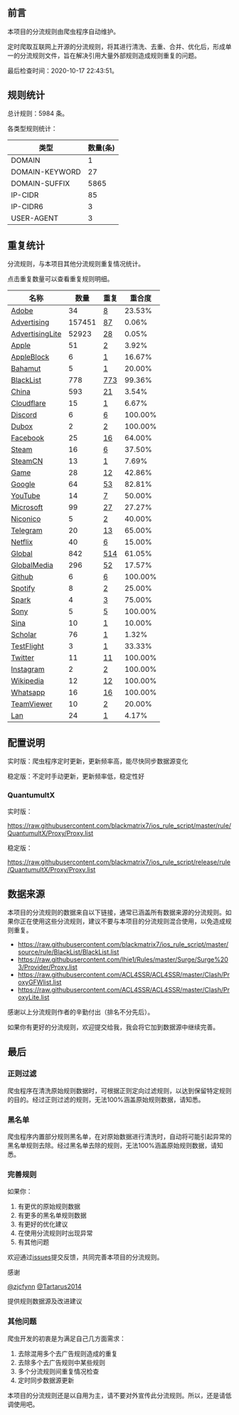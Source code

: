 # 

## 前言

本项目的分流规则由爬虫程序自动维护。

定时爬取互联网上开源的分流规则，将其进行清洗、去重、合并、优化后，形成单一的分流规则文件，旨在解决引用大量外部规则造成规则重复的问题。


最后检查时间：2020-10-17 22:43:51。

## 规则统计

总计规则：5984 条。

各类型规则统计：

| 类型 | 数量(条) |
| ---- | ---- |
| DOMAIN | 1 |
| DOMAIN-KEYWORD | 27 |
| DOMAIN-SUFFIX | 5865 |
| IP-CIDR | 85 |
| IP-CIDR6 | 3 |
| USER-AGENT | 3 |
## 重复统计

分流规则，与本项目其他分流规则重复情况统计。

点击重复数量可以查看重复规则明细。

| 名称 | 数量 | 重复 | 重合度 |
| ---- | ---- | ---- | ------ |
|  [Adobe](https://github.com/blackmatrix7/ios_rule_script/tree/master/rule/QuantumultX/Adobe)    | 34   | [8](https://github.com/blackmatrix7/ios_rule_script/tree/master/rule/Repeat/Proxy/Adobe.list)   |   23.53%  |
|  [Advertising](https://github.com/blackmatrix7/ios_rule_script/tree/master/rule/QuantumultX/Advertising)    | 157451   | [87](https://github.com/blackmatrix7/ios_rule_script/tree/master/rule/Repeat/Proxy/Advertising.list)   |   0.06%  |
|  [AdvertisingLite](https://github.com/blackmatrix7/ios_rule_script/tree/master/rule/QuantumultX/AdvertisingLite)    | 52923   | [28](https://github.com/blackmatrix7/ios_rule_script/tree/master/rule/Repeat/Proxy/AdvertisingLite.list)   |   0.05%  |
|  [Apple](https://github.com/blackmatrix7/ios_rule_script/tree/master/rule/QuantumultX/Apple)    | 51   | [2](https://github.com/blackmatrix7/ios_rule_script/tree/master/rule/Repeat/Proxy/Apple.list)   |   3.92%  |
|  [AppleBlock](https://github.com/blackmatrix7/ios_rule_script/tree/master/rule/QuantumultX/AppleBlock)    | 6   | [1](https://github.com/blackmatrix7/ios_rule_script/tree/master/rule/Repeat/Proxy/AppleBlock.list)   |   16.67%  |
|  [Bahamut](https://github.com/blackmatrix7/ios_rule_script/tree/master/rule/QuantumultX/Bahamut)    | 5   | [1](https://github.com/blackmatrix7/ios_rule_script/tree/master/rule/Repeat/Proxy/Bahamut.list)   |   20.00%  |
|  [BlackList](https://github.com/blackmatrix7/ios_rule_script/tree/master/rule/QuantumultX/BlackList)    | 778   | [773](https://github.com/blackmatrix7/ios_rule_script/tree/master/rule/Repeat/Proxy/BlackList.list)   |   99.36%  |
|  [China](https://github.com/blackmatrix7/ios_rule_script/tree/master/rule/QuantumultX/China)    | 593   | [21](https://github.com/blackmatrix7/ios_rule_script/tree/master/rule/Repeat/Proxy/China.list)   |   3.54%  |
|  [Cloudflare](https://github.com/blackmatrix7/ios_rule_script/tree/master/rule/QuantumultX/Cloudflare)    | 15   | [1](https://github.com/blackmatrix7/ios_rule_script/tree/master/rule/Repeat/Proxy/Cloudflare.list)   |   6.67%  |
|  [Discord](https://github.com/blackmatrix7/ios_rule_script/tree/master/rule/QuantumultX/Discord)    | 6   | [6](https://github.com/blackmatrix7/ios_rule_script/tree/master/rule/Repeat/Proxy/Discord.list)   |   100.00%  |
|  [Dubox](https://github.com/blackmatrix7/ios_rule_script/tree/master/rule/QuantumultX/Dubox)    | 2   | [2](https://github.com/blackmatrix7/ios_rule_script/tree/master/rule/Repeat/Proxy/Dubox.list)   |   100.00%  |
|  [Facebook](https://github.com/blackmatrix7/ios_rule_script/tree/master/rule/QuantumultX/Facebook)    | 25   | [16](https://github.com/blackmatrix7/ios_rule_script/tree/master/rule/Repeat/Proxy/Facebook.list)   |   64.00%  |
|  [Steam](https://github.com/blackmatrix7/ios_rule_script/tree/master/rule/QuantumultX/Steam)    | 16   | [6](https://github.com/blackmatrix7/ios_rule_script/tree/master/rule/Repeat/Proxy/Steam.list)   |   37.50%  |
|  [SteamCN](https://github.com/blackmatrix7/ios_rule_script/tree/master/rule/QuantumultX/SteamCN)    | 13   | [1](https://github.com/blackmatrix7/ios_rule_script/tree/master/rule/Repeat/Proxy/SteamCN.list)   |   7.69%  |
|  [Game](https://github.com/blackmatrix7/ios_rule_script/tree/master/rule/QuantumultX/Game)    | 28   | [12](https://github.com/blackmatrix7/ios_rule_script/tree/master/rule/Repeat/Proxy/Game.list)   |   42.86%  |
|  [Google](https://github.com/blackmatrix7/ios_rule_script/tree/master/rule/QuantumultX/Google)    | 64   | [53](https://github.com/blackmatrix7/ios_rule_script/tree/master/rule/Repeat/Proxy/Google.list)   |   82.81%  |
|  [YouTube](https://github.com/blackmatrix7/ios_rule_script/tree/master/rule/QuantumultX/YouTube)    | 14   | [7](https://github.com/blackmatrix7/ios_rule_script/tree/master/rule/Repeat/Proxy/YouTube.list)   |   50.00%  |
|  [Microsoft](https://github.com/blackmatrix7/ios_rule_script/tree/master/rule/QuantumultX/Microsoft)    | 99   | [27](https://github.com/blackmatrix7/ios_rule_script/tree/master/rule/Repeat/Proxy/Microsoft.list)   |   27.27%  |
|  [Niconico](https://github.com/blackmatrix7/ios_rule_script/tree/master/rule/QuantumultX/Niconico)    | 5   | [2](https://github.com/blackmatrix7/ios_rule_script/tree/master/rule/Repeat/Proxy/Niconico.list)   |   40.00%  |
|  [Telegram](https://github.com/blackmatrix7/ios_rule_script/tree/master/rule/QuantumultX/Telegram)    | 20   | [13](https://github.com/blackmatrix7/ios_rule_script/tree/master/rule/Repeat/Proxy/Telegram.list)   |   65.00%  |
|  [Netflix](https://github.com/blackmatrix7/ios_rule_script/tree/master/rule/QuantumultX/Netflix)    | 40   | [6](https://github.com/blackmatrix7/ios_rule_script/tree/master/rule/Repeat/Proxy/Netflix.list)   |   15.00%  |
|  [Global](https://github.com/blackmatrix7/ios_rule_script/tree/master/rule/QuantumultX/Global)    | 842   | [514](https://github.com/blackmatrix7/ios_rule_script/tree/master/rule/Repeat/Proxy/Global.list)   |   61.05%  |
|  [GlobalMedia](https://github.com/blackmatrix7/ios_rule_script/tree/master/rule/QuantumultX/GlobalMedia)    | 296   | [52](https://github.com/blackmatrix7/ios_rule_script/tree/master/rule/Repeat/Proxy/GlobalMedia.list)   |   17.57%  |
|  [Github](https://github.com/blackmatrix7/ios_rule_script/tree/master/rule/QuantumultX/Github)    | 6   | [6](https://github.com/blackmatrix7/ios_rule_script/tree/master/rule/Repeat/Proxy/Github.list)   |   100.00%  |
|  [Spotify](https://github.com/blackmatrix7/ios_rule_script/tree/master/rule/QuantumultX/Spotify)    | 8   | [2](https://github.com/blackmatrix7/ios_rule_script/tree/master/rule/Repeat/Proxy/Spotify.list)   |   25.00%  |
|  [Spark](https://github.com/blackmatrix7/ios_rule_script/tree/master/rule/QuantumultX/Spark)    | 4   | [3](https://github.com/blackmatrix7/ios_rule_script/tree/master/rule/Repeat/Proxy/Spark.list)   |   75.00%  |
|  [Sony](https://github.com/blackmatrix7/ios_rule_script/tree/master/rule/QuantumultX/Sony)    | 5   | [5](https://github.com/blackmatrix7/ios_rule_script/tree/master/rule/Repeat/Proxy/Sony.list)   |   100.00%  |
|  [Sina](https://github.com/blackmatrix7/ios_rule_script/tree/master/rule/QuantumultX/Sina)    | 10   | [1](https://github.com/blackmatrix7/ios_rule_script/tree/master/rule/Repeat/Proxy/Sina.list)   |   10.00%  |
|  [Scholar](https://github.com/blackmatrix7/ios_rule_script/tree/master/rule/QuantumultX/Scholar)    | 76   | [1](https://github.com/blackmatrix7/ios_rule_script/tree/master/rule/Repeat/Proxy/Scholar.list)   |   1.32%  |
|  [TestFlight](https://github.com/blackmatrix7/ios_rule_script/tree/master/rule/QuantumultX/TestFlight)    | 3   | [1](https://github.com/blackmatrix7/ios_rule_script/tree/master/rule/Repeat/Proxy/TestFlight.list)   |   33.33%  |
|  [Twitter](https://github.com/blackmatrix7/ios_rule_script/tree/master/rule/QuantumultX/Twitter)    | 11   | [11](https://github.com/blackmatrix7/ios_rule_script/tree/master/rule/Repeat/Proxy/Twitter.list)   |   100.00%  |
|  [Instagram](https://github.com/blackmatrix7/ios_rule_script/tree/master/rule/QuantumultX/Instagram)    | 2   | [2](https://github.com/blackmatrix7/ios_rule_script/tree/master/rule/Repeat/Proxy/Instagram.list)   |   100.00%  |
|  [Wikipedia](https://github.com/blackmatrix7/ios_rule_script/tree/master/rule/QuantumultX/Wikipedia)    | 12   | [12](https://github.com/blackmatrix7/ios_rule_script/tree/master/rule/Repeat/Proxy/Wikipedia.list)   |   100.00%  |
|  [Whatsapp](https://github.com/blackmatrix7/ios_rule_script/tree/master/rule/QuantumultX/Whatsapp)    | 16   | [16](https://github.com/blackmatrix7/ios_rule_script/tree/master/rule/Repeat/Proxy/Whatsapp.list)   |   100.00%  |
|  [TeamViewer](https://github.com/blackmatrix7/ios_rule_script/tree/master/rule/QuantumultX/TeamViewer)    | 10   | [2](https://github.com/blackmatrix7/ios_rule_script/tree/master/rule/Repeat/Proxy/TeamViewer.list)   |   20.00%  |
|  [Lan](https://github.com/blackmatrix7/ios_rule_script/tree/master/rule/QuantumultX/Lan)    | 24   | [1](https://github.com/blackmatrix7/ios_rule_script/tree/master/rule/Repeat/Proxy/Lan.list)   |   4.17%  |
## 配置说明

实时版：爬虫程序定时更新，更新频率高，能尽快同步数据源变化

稳定版：不定时手动更新，更新频率低，稳定性好

### QuantumultX 
实时版：

https://raw.githubusercontent.com/blackmatrix7/ios_rule_script/master/rule/QuantumultX/Proxy/Proxy.list

稳定版：

https://raw.githubusercontent.com/blackmatrix7/ios_rule_script/release/rule/QuantumultX/Proxy/Proxy.list

## 数据来源

本项目的分流规则的数据来自以下链接，通常已涵盖所有数据来源的分流规则。如果你正在使用这些分流规则，建议不要与本项目的分流规则混合使用，以免造成规则重复。

- https://raw.githubusercontent.com/blackmatrix7/ios_rule_script/master/source/rule/BlackList/BlackList.list
- https://raw.githubusercontent.com/lhie1/Rules/master/Surge/Surge%203/Provider/Proxy.list
- https://raw.githubusercontent.com/ACL4SSR/ACL4SSR/master/Clash/ProxyGFWlist.list
- https://raw.githubusercontent.com/ACL4SSR/ACL4SSR/master/Clash/ProxyLite.list


感谢以上分流规则作者的辛勤付出（排名不分先后）。

如果你有更好的分流规则，欢迎提交给我，我会将它加到数据源中继续完善。

## 最后

### 正则过滤

爬虫程序在清洗原始规则数据时，可根据正则定向过滤规则，以达到保留特定规则的目的。经过正则过滤的规则，无法100%涵盖原始规则数据，请知悉。

### 黑名单

爬虫程序内置部分规则黑名单，在对原始数据进行清洗时，自动将可能引起异常的黑名单规则去除。经过黑名单去除的规则，无法100%涵盖原始规则数据，请知悉。

### 完善规则

如果你：

1. 有更优的原始规则数据
2. 有更多的黑名单规则数据
3. 有更好的优化建议
4. 在使用分流规则时出现异常
5. 有其他问题

欢迎通过[issues](https://github.com/blackmatrix7/ios_rule_script/issues/new)提交反馈，共同完善本项目的分流规则。

感谢

[@zjcfynn](https://github.com/zjcfynn) [@Tartarus2014](https://github.com/Tartarus2014)

提供规则数据源及改进建议

### 其他问题

爬虫开发的初衷是为满足自己几方面需求：

1. 去除混用多个去广告规则造成的重复
2. 去除多个去广告规则中某些规则
3. 多个分流规则间重复情况检查
4. 定时同步数据源更新

本项目的分流规则还是以自用为主，请不要对外宣传此分流规则。所以，还是请低调使用吧。